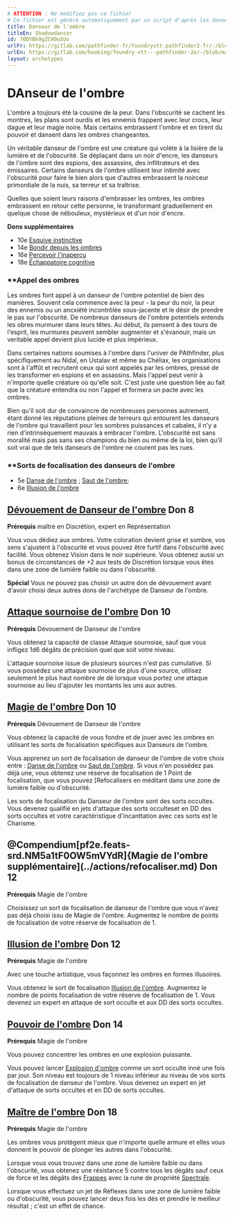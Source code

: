 ```yaml
---
# ATTENTION : Ne modifiez pas ce fichier
# Ce fichier est généré automatiquement par un script d'après les données du module Foundry VTT officiel et de sa traduction
title: Danseur de l'ombre
titleEn: Shadowdancer
id: 70DYBk9gZCH9uSUs
urlFr: https://gitlab.com/pathfinder-fr/foundryvtt-pathfinder2-fr/-/blob/master/data/archetypes/70DYBk9gZCH9uSUs.htm
urlEn: https://gitlab.com/hooking/foundry-vtt---pathfinder-2e/-/blob/master/packs/data/archetypes.db/shadowdancer.json
layout: archetypes
---
```

# DAnseur de l'ombre

L'ombre a toujours été la cousine de la peur. Dans l'obscurité se cachent les montres, les plans sont ourdis et les ennemis frappent avec leur crocs, leur dague et leur magie noire. Mais certains embrassent l'ombre et en tirent du pouvoir et dansent dans les ombres changeantes.

Un véritable danseur de l'ombre est une créature qui volète à la lisière de la lumière et de l'obscurité. Se déplaçant dans un noir d'encre, les danseurs de l'ombre sont des espions, des assassins, des infiltrateurs et des émissaires. Certains danseurs de l'ombre utilisent leur intimité avec l'obscurité pour faire le bien alors que d'autres embrassent la noirceur primordiale de la nuis, sa terreur et sa traîtrise.

Quelles que soient leurs raisons d'embrasser les ombres, les ombres embrassent en retour cette personne, le transformant graduellement en quelque chose de nébouleux, mystérieux et d'un noir d'encre.

**Dons supplémentaires**

- 10e [Esquive instinctive](../dons/esquive-instinctive.md)
- 14e [Bondir depuis les ombres](../dons/bondir-depuis-les-ombres.md)
- 16e [Percevoir l'inaperçu](../dons/percevoir-l-inaperçu.md)
- 18e [Échappatoire cognitive](../dons/échappatoire-cognitive.md)

### **Appel des ombres

Les ombres font appel à un danseur de l'ombre potentiel de bien des manières. Souvent cela commence avec la peur - la peur du noir, la peur des ennemis ou un ancxiété incontrôlée sous-jacente et le désir de prendre le pas sur l'obscurité. De nombreux danseurs de l'ombre potentiels entends les obres murmurer dans leurs têtes. Au début, ils pensent à des tours de l'esprit, les murmures peuvent sembler augmenter et s'évanouir, mais un veritable appel devient plus lucide et plus impérieux.

Dans certaines nations soumises à l'ombre dans l'univer de PAthfinder, plus spécifiquement au Nidal, en Ustalav et même au Chéliax, les organisations sont à l'affût et recrutent ceux qui sont appelés par les ombres, pressé de les transformer en espions et en assassins. Mais l'appel peut venir à n'importe quelle créature où qu'elle soit. C'est juste une question liée au fait que la créature entendra ou non l'appel et formera un pacte avec les ombres.

Bien qu'il soit dur de convaincre de nombreuses personnes autrement, étant donné les réputations pleines de terreurs qui entourent les danseurs de l'ombre qui travaillent pour les sombres puissances et cabales, il n'y a rien d'intrinsèquement mauvais à embracer l'ombre. L'obscurité est sans moralité mais pas sans ses champions du bien ou même de la loi, bien qu'il soit vrai que de tels danseurs de l'ombre ne courent pas les rues.

### **Sorts de focalisation des danseurs de l'ombre

- 5e [Danse de l'ombre](../sorts/danse-de-ténèbre.md) ; [Saut de l'ombre](../sorts/saut-de-l-ombre.md); 
- 6e [Illusion de l'ombre](../sorts/illusion-de-l-ombre.md)

## [Dévouement de Danseur de l'ombre](../dons/dévouement-de-danseur-de-l-ombre.md) Don 8

**Prérequis** maître en Discrétion, expert en Représentation

Vous vous dédiez aux ombres. Votre coloration devient grise et sombre, vos sens s'ajustent à l'obscurité et vous pouvez être furtif dans l'obscurité avec facilité. Vous obtenez <a class="entity-link" data-pack="pf2e.ancestryfeatures" data-lookup="HHVQDp61ehcpdiU8" draggable="true">Vision dans le noir supérieure</a>. Vous obtenez aussi un bonus de circonstances de +2 aux tests de Discrétion lorsque vous êtes dans une zone de lumière faible ou dans l'obscurité.

**Spécial** Vous ne pouvez pas choisir un autre don de dévouement avant d'avoir choisi deux autres dons de l'archétype de Danseur de l'ombre.

## [Attaque sournoise de l'ombre](../dons/attaque-sournoise-de-l-ombre.md) Don 10

**Prérequis** Dévouement de Danseur de l'ombre

Vous obtenez la capacité de classe <a class="entity-link" data-pack="pf2e.classfeatures" data-id="j1JE61quDxdge4mg" draggable="true">Attaque sournoise</a>, sauf que vous infligez <a class="inline-roll roll" data-mode="roll" data-flavor="précision" data-formula="1d6" title="précision"><i class="fas fa-dice-d20"></i> 1d6</a> dégâts de précision quel que soit votre niveau.

L'attaque sournoise issue de plusieurs sources n'est pas cumulative. Si vous possédez une attaque sournoise de plus d'une source, utilisez seulement le plus haut nombre de dé lorsque vous portez une attaque sournoise au lieu d'ajouter les montants les uns aux autres.

## [Magie de l'ombre](../dons/magie-de-l-ombre.md) Don 10

**Prérequis** Dévouement de Danseur de l'ombre

Vous obtenez la capacité de vous fondre et de jouer avec les ombres en utilisant les sorts de focalisation spécifiques aux Danseurs de l'ombre.

Vous apprenez un sort de focalisation de danseur de l'ombre de votre choix entre : [Danse de l'ombre](../sorts/danse-de-ténèbre.md) ou [Saut de l'ombre](../sorts/saut-de-l-ombre.md). Si vous n'en possédez pas déjà une, vous obtenez une réserve de focalisation de 1 Point de focalisation, que vous pouvez [Refocalisers en méditant dans une zone de lumière faible ou d'obscurité.

Les sorts de focalisation du Danseur de l'ombre sont des sorts occultes. Vous devenez qualifié en jets d'attaque des sorts occulteset en DD des sorts occultes et votre caractéristique d'incanttation avec ces sorts est le Charisme.

## @Compendium[pf2e.feats-srd.NM5a1tF0OW5mVYdR]{Magie de l'ombre supplémentaire](../actions/refocaliser.md) Don 12

**Prérequis** Magie de l'ombre

Choisissez un sort de focalisation de danseur de l'ombre que vous n'avez pas déjà choisi issu de Magie de l'ombre. Augmentez le nombre de points de focalisation de votre réserve de focalisation de 1.

## [Illusion de l'ombre](../dons/illusion-de-l-ombre.md) Don 12

**Prérequis** Magie de l'ombre

Avec une touche artistique, vous façonnez les ombres en formes illusoires.

Vous obtenez le sort de focalisation [Illusion de l'ombre](../sorts/illusion-de-l-ombre.md). Augmentez le nombre de points focalisation de votre réserve de focalisation de 1. Vous devenez un expert en attaque de sort occulte et aux DD des sorts occultes.

## [Pouvoir de l'ombre](../dons/pouvoir-de-l-ombre.md) Don 14

**Prérequis** Magie de l'ombre

Vous pouvez concentrer les ombres en une explosion puissante.

Vous pouvez lancer [Explosion d'ombre](../sorts/explosion-d-ombre.md) comme un sort occulte inné une fois par jour. Son niveau est toujours de 1 niveau inférieur au niveau de vos sorts de focalisation de danseur de l'ombre. Vous devenez un expert en jet d'attaque de sorts occultes et en DD de sorts occultes.

## [Maître de l'ombre](../dons/maître-de-l-ombre.md) Don 18

**Prérequis** Magie de l'ombre

Les ombres vous protègent mieux que n'importe quelle armure et elles vous donnent le pouvoir de plonger les autres dans l'obscurité.

Lorsque vous vous trouvez dans une zone de lumière faible ou dans l'obscurité, vous obtenez une résistance 5 contre tous les dégâts sauf ceux de force et les dégâts des [Frappes](../actions/frapper.md) avec la rune de propriété [Spectrale](../équipements/spectrale-rune.md).

Lorsque vous effectuez un jet de Réflexes dans une zone de lumière faible ou d'obscurité, vous pouvez lancer deux fois les dés et prendre le meilleur résultat ; c'est un effet de chance.
